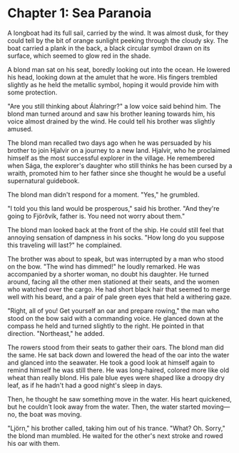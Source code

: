 # Chapter 1: Sea Paranoia
A longboat had its full sail, carried by the wind. It was almost dusk, for they could tell by the bit of orange sunlight peeking through the cloudy sky. The boat carried a plank in the back, a black circular symbol drawn on its surface, which seemed to glow red in the shade.

A blond man sat on his seat, boredly looking out into the ocean. He lowered his head, looking down at the amulet that he wore. His fingers trembled slightly as he held the metallic symbol, hoping it would provide him with some protection.

"Are you still thinking about Álahringr?" a low voice said behind him. The blond man turned around and saw his brother leaning towards him, his voice almost drained by the wind. He could tell his brother was slightly amused.

The blond man recalled two days ago when he was persuaded by his brother to join Hjalvir on a journey to a new land. Hjalvir, who he proclaimed himself as the most successful explorer in the village. He remembered when Sága, the explorer's daughter who still thinks he has been cursed by a wraith, promoted him to her father since she thought he would be a useful supernatural guidebook.

The blond man didn't respond for a moment. "Yes," he grumbled.

"I told you this land would be prosperous," said his brother. "And they're going to Fjörðvík, father is. You need not worry about them."

The blond man looked back at the front of the ship. He could still feel that annoying sensation of dampness in his socks. "How long do you suppose this traveling will last?" he complained.

The brother was about to speak, but was interrupted by a man who stood on the bow. "The wind has dimmed!" he loudly remarked. He was accompanied by a shorter woman, no doubt his daughter. He turned around, facing all the other men stationed at their seats, and the women who watched over the cargo. He had short black hair that seemed to merge well with his beard, and a pair of pale green eyes that held a withering gaze.

"Right, all of you! Get yourself an oar and prepare rowing," the man who stood on the bow said with a commanding voice. He glanced down at the compass he held and turned slightly to the right. He pointed in that direction. "Northeast," he added.

The rowers stood from their seats to gather their oars. The blond man did the same. He sat back down and lowered the head of the oar into the water and glanced into the seawater. He took a good look at himself again to remind himself he was still there. He was long-haired, colored more like old wheat than really blond. His pale blue eyes were shaped like a droopy dry leaf, as if he hadn't had a good night's sleep in days.

Then, he thought he saw something move in the water. His heart quickened, but he couldn't look away from the water. Then, the water started moving—no, the boat was moving.

"Ljörn," his brother called, taking him out of his trance. "What? Oh. Sorry," the blond man mumbled. He waited for the other's next stroke and rowed his oar with them.
